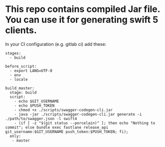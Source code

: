 # This repo contains compiled Jar file. You can use it for generating swift 5 clients.
In your CI configuration (e.g. gitlab ci) add these:
```
stages:
  - build

before_script:
  - export LANG=UTF-8
  - env
  - locale

build_master:
  stage: build
  script:
    - echo $GIT_USERNAME
    - echo $PUSH_TOKEN
    - chmod +x ./scripts/swagger-codegen-cli.jar
    - java -jar ./scripts/swagger-codegen-cli.jar generate -i ./path/to/swagger.json -l swift4
    - (if [ -z "$(git status --porcelain)" ]; then echo "Nothing to commit"; else bundle exec fastlane release_api git_username:$GIT_USERNAME push_token:$PUSH_TOKEN; fi);
  only:
   - master
```
